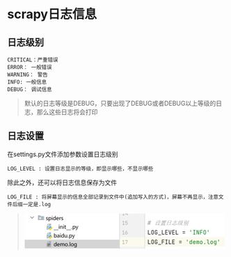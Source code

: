 # scrapy日志信息

## 日志级别

```
CRITICAL：严重错误
ERROR： 一般错误
WARNING： 警告
INFO: 一般信息
DEBUG： 调试信息
```

> 默认的日志等级是DEBUG，只要出现了DEBUG或者DEBUG以上等级的日志，那么这些日志将会打印

## 日志设置

在settings.py文件添加参数设置日志级别

```
LOG_LEVEL : 设置日志显示的等级，即显示哪些，不显示哪些
```

除此之外，还可以将日志信息保存为文件

```
LOG_FILE : 将屏幕显示的信息全部记录到文件中(追加写入的方式)，屏幕不再显示，注意文件后缀一定是.log
```

> <img src="img/19.scrapy日志信息/image-20230519165027103.png" alt="image-20230519165027103" style="zoom:50%;" />